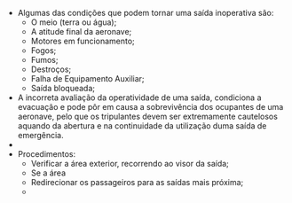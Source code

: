 - Algumas das condições que podem tornar uma saída inoperativa são:
	- O meio (terra ou água);
	- A atitude final da aeronave;
	- Motores em funcionamento;
	- Fogos;
	- Fumos;
	- Destroços;
	- Falha de Equipamento Auxiliar;
	- Saída bloqueada;
- A incorreta avaliação da operatividade de uma saída, condiciona a evacuação e pode pôr em causa a sobrevivência dos ocupantes de uma aeronave, pelo que os tripulantes devem ser extremamente cautelosos aquando da abertura e na continuidade da utilização duma saída de emergência.
-
- Procedimentos:
	- Verificar a área exterior, recorrendo ao visor da saída;
	- Se a área
	- Redirecionar os passageiros para as saídas mais próxima;
	-